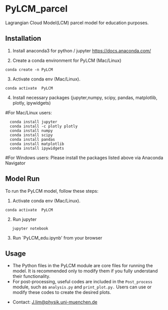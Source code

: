 # PyLCM_parcel
Lagrangian Cloud Model(LCM) parcel model for education purposes. 

## Installation
1. Install anaconda3 for python / jupyter
https://docs.anaconda.com/

2. Create a conda environment for PyLCM (Mac/Linux)
```
conda create -n PyLCM
```
3. Activate conda env (Mac/Linux).
```
conda activate  PyLCM
```

4. Install necessary packages (jupyter,numpy, scipy, pandas, matplotlib, plotly, ipywidgets)

#For Mac/Linux users:
```
  conda install jupyter
  conda install -c plotly plotly
  conda install numpy
  conda install scipy
  conda install pandas
  conda install matplotlib
  conda install ipywidgets
```

#For Windows users:
  Please install the packages listed above via Anaconda Navigator

## Model Run
To run the PyLCM model, follow these steps:
1. Activate conda env (Mac/Linux).
```
conda activate  PyLCM
```
2. Run jupyter
```
   jupyter notebook
```
3. Run `PyLCM_edu.ipynb' from your browser 


## Usage
- The Python files in the PyLCM module are core files for running the model. It is recommended only to modify them if you fully understand their functionality.
- For post-processing, useful codes are included in the `Post_process` module, such as `analysis.py` and `print_plot.py.` Users can use or modify these codes to create the desired plots.

* Contact: J.lim@physik.uni-muenchen.de
